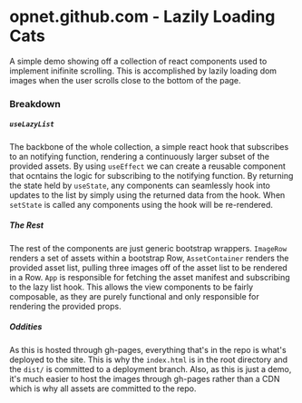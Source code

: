 # opnet.github.com - Lazily Loading Cats
A simple demo showing off a collection of react components used to implement inifinite scrolling. This is accomplished by lazily loading dom images when the user scrolls close to the bottom of the page.

### Breakdown
##### `useLazyList`
The backbone of the whole collection, a simple react hook that subscribes to an notifying function, rendering a continuously larger subset of the provided assets. By using `useEffect` we can create a reusable component that ocntains the logic for subscribing to the notifying function. By returning the state held by `useState`, any components can seamlessly hook into updates to the list by simply using the returned data from the hook. When `setState` is called any components using the hook will be re-rendered.

##### The Rest
The rest of the components are just generic bootstrap wrappers. `ImageRow` renders a set of assets within a bootstrap Row, `AssetContainer` renders the provided asset list, pulling three images off of the asset list to be rendered in a Row. `App` is responsible for fetching the asset manifest and subscribing to the lazy list hook. This allows the view components to be fairly composable, as they are purely functional and only responsible for rendering the provided props.

##### Oddities
As this is hosted through gh-pages, everything that's in the repo is what's deployed to the site. This is why the `index.html` is in the root directory and the `dist/` is committed to a deployment branch. Also, as this is just a demo, it's much easier to host the images through gh-pages rather than a CDN which is why all assets are committed to the repo.
